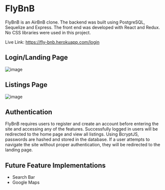 # FlyBnB
FlyBnB is an AirBnB clone. The backend was built using PostgreSQL, Sequelize and Express. The front end was developed with React and Redux. No CSS libraries were used in this project.

Live Link: https://fly-bnb.herokuapp.com/login

## Login/Landing Page
![image](https://user-images.githubusercontent.com/73668892/177061789-76350e3d-cd62-44a9-a21e-ae3b1a617b2e.png)

## Listings Page

![image](https://user-images.githubusercontent.com/73668892/176992292-c8673f18-d087-4a4d-bd9f-73f8b13a67fd.png)

## Authentication
FlyBnB requires users to register and create an account before entering the site and accessing any of the features. Successfully logged in users will be redirected to the home page and view all listings. Using BcryptJS, passwords are hashed and stored in the database. If a user attempts to navigate the site without proper authentication, they will be redirected to the landing page.

## Future Feature Implementations

* Search Bar
* Google Maps
